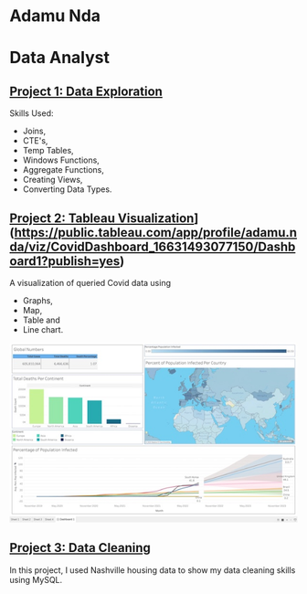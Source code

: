# Adamu Nda
# Data Analyst 

## [Project 1: Data Exploration](https://github.com/adamunda/Portfolio/blob/main/Data%20Exploration%20Project%20Queries.sql)
Skills Used: 
- Joins, 
- CTE's, 
- Temp Tables, 
- Windows Functions, 
- Aggregate Functions, 
- Creating Views, 
- Converting Data Types.
  
  
## [Project 2: Tableau Visualization]([)](https://public.tableau.com/app/profile/adamu.nda/viz/CovidDashboard_16631493077150/Dashboard1?publish=yes)
A visualization of queried Covid data using 
- Graphs,
- Map, 
- Table and 
- Line chart.

![](/Images/Tableau%20Project%20Image.jpg)

## [Project 3: Data Cleaning](https://github.com/adamunda/Portfolio/blob/main/Data%20Cleaning%20Project%20Queries.sql)
In this project, I used Nashville housing data to show my data cleaning skills using MySQL.



